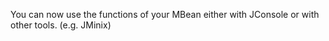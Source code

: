 You can now use the functions of your MBean either with JConsole or with other tools. (e.g. JMinix)
